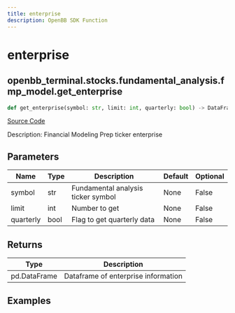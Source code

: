 ```yaml
---
title: enterprise
description: OpenBB SDK Function
---
```


# enterprise

## openbb_terminal.stocks.fundamental_analysis.fmp_model.get_enterprise

```python title='openbb_terminal/stocks/fundamental_analysis/fmp_model.py'
def get_enterprise(symbol: str, limit: int, quarterly: bool) -> DataFrame
```
[Source Code](https://github.com/OpenBB-finance/OpenBBTerminal/tree/main/openbb_terminal/stocks/fundamental_analysis/fmp_model.py#L131)

Description: Financial Modeling Prep ticker enterprise

## Parameters

| Name | Type | Description | Default | Optional |
| ---- | ---- | ----------- | ------- | -------- |
| symbol | str | Fundamental analysis ticker symbol | None | False |
| limit | int | Number to get | None | False |
| quarterly | bool | Flag to get quarterly data | None | False |

## Returns

| Type | Description |
| ---- | ----------- |
| pd.DataFrame | Dataframe of enterprise information |

## Examples

